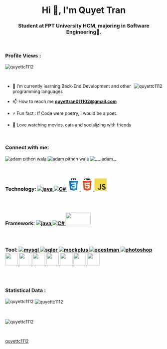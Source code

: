 <h1 align="center">Hi 👋, I'm Quyet Tran </h1>
<h3 align="center"
>Student at FPT University HCM, majoring in Software Engineering🌟.</h3>

<br>

<p align="right"> <h3>Profile Views :</h3> <img src="https://komarev.com/ghpvc/?username=quyettc1112&label=Profile%20views&color=0e75b6&style=flat"
    alt="quyettc1112" /> 
  </p>

<br>

<p><img align="right" src="https://github.com/quyettc1112/quyettc1112/blob/main/animation_500_kxa883sd.gif" alt="quyettc1112" /></p>


- 🌱 I’m currently learning Back-End Development and other programming languages


- 📫 How to reach me **quyettran011102@gmail.com**

- ⚡ Fun fact : If Code were poetry, I would be a poet.
  
- 👀 Love watching movies, cats and socializing with friends


  

<br>

<h3 align="left">Connect with me:</h3>
<p align="left">
  
  <a href="https://www.facebook.com/tranquyet011102/" target="blank"><img align="center"
      src="https://raw.githubusercontent.com/rahuldkjain/github-profile-readme-generator/master/src/images/icons/Social/facebook.svg"
      alt="adam pithen wala" height="40" width="40" /></a>
  <a href="https://github.com/quyettc1112/" target="blank"><img align="center"
      src="https://camo.githubusercontent.com/edace24477b83fec7ceeed28766bed49d1e437525e96e7570ace005e7c8a9432/68747470733a2f2f696d672e69636f6e73382e636f6d2f666c75656e742f34382f3030303030302f6769746875622e706e67"
      alt="adam pithen wala" height="50" width="50" /></a>
  <a href="mailto:quyettran011102" target="blank"><img align="center"
      src="https://juriesquemas.es/wp-content/uploads/2021/05/1200px-Gmail_icon_2020.svg_-768x576.png"
      alt="_._.adam._" height="40" width="40" /></a>
 
 
</p>

<br>

<h3 align="left">Technology:    
    <a href="https://www.java.com/en/" target="_blank" rel="noreferrer"> <img
      src="https://img.icons8.com/?size=512&id=Pd2x9GWu9ovX&format=png"
      alt="java" width="40" height="40" /> </a> 
    <a href="https://code.visualstudio.com/docs/csharp/get-started" target="_blank" rel="noreferrer">
    <img src="https://img.icons8.com/?size=512&id=55251&format=png"
      alt="C#" width="40" height="40" /> 
    </a> 
    <a href="https://www.w3schools.com/css/" target="_blank"
    rel="noreferrer"> <img
      src="https://raw.githubusercontent.com/devicons/devicon/master/icons/css3/css3-original-wordmark.svg" alt="css3"
      width="40" height="40" /> </a> 
    <a href="https://www.w3.org/html/" target="_blank" rel="noreferrer"> <img
      src="https://raw.githubusercontent.com/devicons/devicon/master/icons/html5/html5-original-wordmark.svg"
      alt="html5" width="40" height="40" /> </a> 
    <a href="https://developer.mozilla.org/en-US/docs/Web/JavaScript" target="_blank"
    rel="noreferrer"> <img
      src="https://raw.githubusercontent.com/devicons/devicon/master/icons/javascript/javascript-original.svg"
      alt="javascript" width="40" height="40" /> </a>
<h3>

<br>

<h3 align="left">Framework:      
    <a href="https://www.java.com/en/" target="_blank" rel="noreferrer"> <img
      src="https://img.icons8.com/?size=512&id=90519&format=png"
      alt="java" width="40" height="40" /> </a> 
    <a href="https://code.visualstudio.com/docs/csharp/get-started" target="_blank" rel="noreferrer">
    <img src="https://th.bing.com/th/id/R.5d1a7ea3329cebe0327876fd85f7feea?rik=rl3h9Jvxa4mLhA&pid=ImgRaw&r=0"
      alt="C#" height="40" width="80" /> 
    </a> 
    <a href="https://www.w3schools.com/css/" target="_blank"
    rel="noreferrer"> <img
      src="https://th.bing.com/th/id/OIP.3gWF5ImFsUQ2aAKZ8K9j2AHaD4?pid=ImgDet&rs=1"
       height="40" width="80" /> </a> 
<h3>

<br>

<h3 align="left">Tool:    
  <a href="https://www.mysql.com/" target="_blank" rel="noreferrer"> <img
      src="https://img.icons8.com/?size=512&id=UFXRpPFebwa2&format=png"
      alt="mysql" width="40" height="40" /> </a> 
    <a href="https://www.microsoft.com/en-us/sql-server/" target="_blank" rel="noreferrer"> <img
      src="https://img.icons8.com/?size=512&id=laYYF3dV0Iew&format=png"
      alt="sqler" width="40" height="40" /> </a>
    <a href="https://www.mockplus.com/" target="_blank" rel="noreferrer"> <img
      src="https://th.bing.com/th/id/R.c2b08cfbdcec5645c5f438e0830ce448?rik=Lb3KrZYaEkZiaA&pid=ImgRaw&r=0"
      alt="mockplus" width="40" height="40" /> </a>
    <a href="https://www.postman.com/" target="_blank" rel="noreferrer"> <img
      src="https://th.bing.com/th/id/OIP.btHn0Sz99Odr7F5sTDvrtgHaHa?pid=ImgDet&rs=1"
      alt="poestman" width="40" height="40" /> </a>
    <a href="https://www.adobe.com/products/photoshop.html" target="_blank" rel="noreferrer"> <img
      src="https://img.icons8.com/?size=512&id=13677&format=png"
      alt="photoshop" width="40" height="40" /> </a>
    <a href="https://www.adobe.com/in/products/illustrator.html"
    target="_blank" rel="noreferrer"> <img
      src="https://img.icons8.com/?size=512&id=13631&format=png" width="40"
      height="40" /> </a> 
    <a href="https://www.adobe.com/products/premiere.html"
    target="_blank" rel="noreferrer"> <img
      src="https://img.icons8.com/?size=512&id=e57Y1CnsOasB&format=png" width="40"
      height="40" /> </a> 
      <a href="https://www.eclipse.org/"
    target="_blank" rel="noreferrer"> <img
      src="https://img.icons8.com/?size=512&id=121485&format=png" width="40"
      height="40" /> </a> 
      <a href="https://www.jetbrains.com/idea/"
    target="_blank" rel="noreferrer"> <img
      src="https://img.icons8.com/?size=512&id=w1Gq29w4RQWL&format=png" width="40"
      height="40" /> </a> 
      <a href="https://netbeans.apache.org/"
    target="_blank" rel="noreferrer"> <img
      src="https://logos-download.com/wp-content/uploads/2020/07/NetBeans_Logo.png" width="40"
      height="40" /> </a> 
      <a href="https://visualstudio.microsoft.com/"
    target="_blank" rel="noreferrer"> <img
      src="https://img.icons8.com/?size=512&id=ezj3zaVtImPg&format=png" width="40"
      height="40" /> </a> 
      <a href="https://code.visualstudio.com/"
    target="_blank" rel="noreferrer"> <img
      src="https://img.icons8.com/?size=512&id=9OGIyU8hrxW5&format=png" width="40"
      height="40" /> </a>
    
<h3>

<br>

<h3>Statistical Data :</h3>
<p><img align="left"
    src="https://github-readme-stats.vercel.app/api/top-langs/?username=quyettc1112&bg_color=FFFFFF00&text_color=179fa3&layout=compact&hide=SCSS&langs_count=10&custom_title=Languages"
    alt="quyettc1112" 
    bg_color=#808080/></p>


<p>&nbsp;<img align="center" src="https://github-readme-stats.vercel.app/api?username=quyettc1112&show_icons=true&locale=en&bg_color=0d1117&text_color=ffffff&repo=convoychat"
    alt="quyettc1112" /></p>

<br>

<p><img align="center" src="https://github-readme-streak-stats.herokuapp.com/?user=quyettc1112&theme=dark&background=0d1117&date_format=M%20j%5B%2C%20Y%5D" alt="quyettc1112" /></p>
      
<p align="left"> <a href="https://twitter.com/" target="blank"><img
      src="https://img.shields.io/twitter/follow/?logo=twitter&style=for-the-badge" alt="" /></a> </p>

[quyettc1112](https://github.com/quyettc1112)

